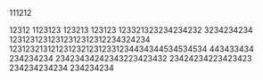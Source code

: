 111212

12312
1123123
123213
123123
123321323234234232
3234234234
12312312312312312312312234324234
12312321312123123212312331234434344534534534
443433434
234234234
23423434242343223423432
23424234223423423
234234234234
234234234

